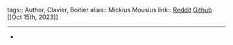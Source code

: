 tags:: Author, Clavier, Boitier
alias:: Mickius Mousius
link:: [Reddit](https://www.reddit.com/user/MickiusMousius/) [Github](https://github.com/MickiusMousius) 
[[Oct 15th, 2023]]
***

-